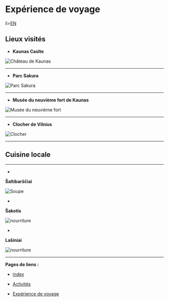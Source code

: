 # Expérience de voyage 
li><a href="/en/3-Travel experience.md">EN</a></li>
## Lieux visités

* **Kaunas Caslte**


![Château de Kaunas](https://th.bing.com/th/id/R.bb2cb56246471c23cdeef408caf90af2?rik=m4J%2fsX5uGUks0g&pid=ImgRaw&r=0)


******************************************************************************************************************************************************************************************************************************

+ **Parc Sakura**


![Parc Sakura](https://live.staticflickr.com/65535/49793507608_742f63d387_b.jpg)



******************************************************************************************************************************************************************************************************************************

- **Musée du neuvième fort de Kaunas**


![Musée du neuvième fort](https://mediaim.expedia.com/destination/2/881ddb3dff1108c36b24df398bbf504f.jpg)


******************************************************************************************************************************************************************************************************************************

+ **Clocher de Vilnius**

  
![Clocher](https://th.bing.com/th/id/R.b66e6a22c26a9573b88caaa648249a24?rik=lHALDujnDuBHvg&riu=http%3a%2f%2f1.bp.blogspot.com%2f-_DrVDeQNOQo%2fUq8WWAuv2wI%2fAAAAAAAABSc%2fZgntTjUb_Sg%2fs1600%2fVilnius%2bI1.jpg&ehk=2fwfmupU9LDSb8852WKbaj%2bpB70GxeqjhcGgrGncibA%3d&risl=&pid=ImgRaw&r=0)



******************************************************************************************************************************************************************************************************************************
## Cuisine locale 
******************************************************************************************************************************************************

+

**Šaltibarščiai**

![Soupe](https://www.willflyforfood.net/wp-content/uploads/2021/07/lithuanian-food-saltibarsciai.jpg.webp)


-

**Šakotis**


![nourriture](https://www.willflyforfood.net/wp-content/uploads/2021/07/lithuanian-food-sakotis1.jpg.webp)

+

**Lašiniai**


![nourriture](https://www.willflyforfood.net/wp-content/uploads/2021/07/lithuanian-food-lasiniai.jpg.webp)


******************************************************************************************************************************************************


**Pages de liens :**


* [index](index)
  

*  [Activités](2-Activities)
  
  
*  [Expérience de voyage](3-Travel%20experience)
